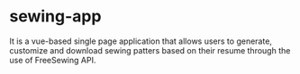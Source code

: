 # sewing-app
It is a vue-based single page application that allows users to generate, customize and download sewing patters based on their resume through the use of FreeSewing API.
